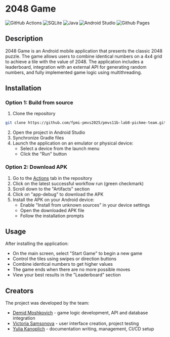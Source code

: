 # 2048 Game

![GitHub Actions](https://img.shields.io/badge/github%20actions-%232671E5.svg?style=for-the-badge&logo=githubactions&logoColor=white)
![SQLite](https://img.shields.io/badge/sqlite-%2307405e.svg?style=for-the-badge&logo=sqlite&logoColor=white)
![Java](https://img.shields.io/badge/java-%23ED8B00.svg?style=for-the-badge&logo=openjdk&logoColor=white)
![Android Studio](https://img.shields.io/badge/android%20studio-346ac1?style=for-the-badge&logo=android%20studio&logoColor=white)
![Github Pages](https://img.shields.io/badge/github%20pages-121013?style=for-the-badge&logo=github&logoColor=white)

## Description
2048 Game is an Android mobile application that presents the classic 2048 puzzle. The game allows users to combine identical numbers on a 4x4 grid to achieve a tile with the value of 2048. The application includes a leaderboard, integration with an external API for generating random numbers, and fully implemented game logic using multithreading.

## Installation

### Option 1: Build from source
1. Clone the repository
```bash
git clone https://github.com/fpmi-pmvs2025/pmvs11b-lab8-pickme-team.git
```
2. Open the project in Android Studio
3. Synchronize Gradle files
4. Launch the application on an emulator or physical device:
   * Select a device from the launch menu
   * Click the "Run" button

### Option 2: Download APK
1. Go to the [Actions](https://github.com/fpmi-pmvs2025/pmvs11b-lab8-pickme-team/actions) tab in the repository
2. Click on the latest successful workflow run (green checkmark)
3. Scroll down to the "Artifacts" section
4. Click on "app-debug" to download the APK
5. Install the APK on your Android device:
   * Enable "Install from unknown sources" in your device settings
   * Open the downloaded APK file
   * Follow the installation prompts

## Usage
After installing the application:

* On the main screen, select "Start Game" to begin a new game
* Control the tiles using swipes or direction buttons
* Combine identical numbers to get higher values
* The game ends when there are no more possible moves
* View your best results in the "Leaderboard" section

## Creators

The project was developed by the team:

 -  [Demid Moshkovich](https://github.com/IronGunYT) - game logic development, API and database integration
 -  [Victoria Samsonova](https://github.com/victoriaSamsonovaaa) - user interface creation, project testing
 -  [Yulia Kanoplich](https://github.com/Juliet165) - documentation writing, management, CI/CD setup
